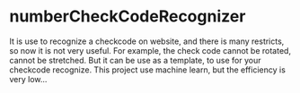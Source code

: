 # numberCheckCodeRecognizer
It is use to recognize a checkcode on website, and there is many restricts, so now it is not very useful. For example, the check code cannot be rotated, cannot be stretched.
But it can be use as a template, to use for your checkcode recognize.
This project use machine learn, but the efficiency is very low...

